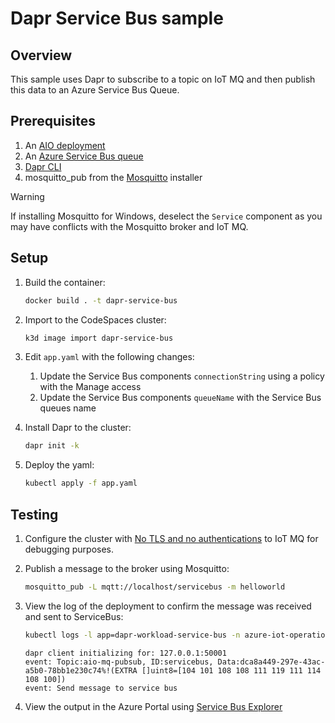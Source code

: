 # Dapr Service Bus sample

## Overview

This sample uses Dapr to subscribe to a topic on IoT MQ and then publish this data to an Azure Service Bus Queue.

## Prerequisites

1. An [AIO deployment](https://learn.microsoft.com/azure/iot-operations/get-started/quickstart-deploy)
1. An [Azure Service Bus queue](https://learn.microsoft.com/en-us/azure/service-bus-messaging/service-bus-quickstart-portal)
1. [Dapr CLI](https://docs.dapr.io/getting-started/install-dapr-cli/)
1. mosquitto_pub from the [Mosquitto](https://mosquitto.org/download/) installer

> [!WARNING]
> If installing Mosquitto for Windows, deselect the `Service` component as you may have conflicts with the Mosquitto broker and IoT MQ.

## Setup

1. Build the container:

    ```bash
    docker build . -t dapr-service-bus
    ```

1. Import to the CodeSpaces cluster:

    ```bash
    k3d image import dapr-service-bus
    ```

1. Edit `app.yaml` with the following changes:

    1. Update the Service Bus components `connectionString` using a policy with the Manage access
    1. Update the Service Bus components `queueName` with the Service Bus queues name

1. Install Dapr to the cluster:

    ```bash
    dapr init -k
    ```

1. Deploy the yaml:

    ```bash
    kubectl apply -f app.yaml
    ```

## Testing

1. Configure the cluster with [No TLS and no authentications](https://learn.microsoft.com/azure/iot-operations/manage-mqtt-connectivity/howto-test-connection#no-tls-and-no-authentication) to IoT MQ for debugging purposes.

1. Publish a message to the broker using Mosquitto:

    ```bash
    mosquitto_pub -L mqtt://localhost/servicebus -m helloworld
    ```

1. View the log of the deployment to confirm the message was received and sent to ServiceBus:

    ```bash
    kubectl logs -l app=dapr-workload-service-bus -n azure-iot-operations
    ```

    ```output
    dapr client initializing for: 127.0.0.1:50001
    event: Topic:aio-mq-pubsub, ID:servicebus, Data:dca8a449-297e-43ac-a5b0-78bb1e230c74%!(EXTRA []uint8=[104 101 108 108 111 119 111 114 108 100])
    event: Send message to service bus
    ```

1. View the output in the Azure Portal using [Service Bus Explorer](https://learn.microsoft.com/azure/service-bus-messaging/explorer)
